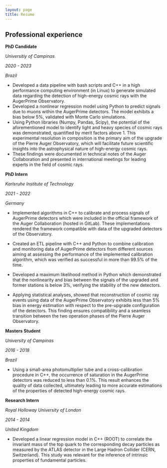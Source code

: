 ```yaml
---
layout: page
title: Resume
---
```


## Professional experience

**PhD Candidate**

*Universitiy of Campinas*

*2020 - 2023*

*Brazil*

* Developed a data pipeline with bash scripts and C++ in a high performance computing environment (in Linux) to generate simulated data regarding the detection of high-energy cosmic rays with the AugerPrime Observatory.
* Developed a nonlinear regression model using Python to predict signals due to muons within the AugerPrime detectors. The model exhibits a bias below 5%, validated with Monte Carlo simulations.
* Using Python libraries (Numpy, Pandas, Scipy), the potential of the aforementioned model to identify light and heavy species of cosmic rays was demonstrated, quantified by merit factors above 1. This experimental resolution in composition is the primary aim of the upgrade of the Pierre Auger Observatory, which will facilitate future scientific insights into the astrophysical nature of high-energy cosmic rays.
* These findings were documented in technical notes of the Auger Collaboration and presented in international meetings for leading experts in the field of cosmic rays.


**PhD Intern**

*Karlsruhe Institute of Technology*

*2021 - 2022*

*Germany*

* Implemented algorithms in C++ to calibrate and process signals of AugerPrime detectors which were included in the official framework of the Auger Collaboration (hosted in GitLab).
These implementations rendered the framework compatible with data of the upgraded detectors of the Observatory.

* Created an ETL pipeline with C++ and Python to combine calibration and monitoring data of AugerPrime detectors from different sources aiming at assessing the performance of the implemented calibration algorithm, which was verified as successful in more than 99.5% of the time.

* Developed a maximum likelihood method in Python which demonstrated that the nonlinearity and bias between the signals of the upgraded and former stations is below 3%, verifying the stability of the new detectors.

* Applying statistical analyses, showed that reconstruction of cosmic ray events using data of the AugerPrime Observatory exhibits less than 5% bias in energy estimation with respect to the pre-upgrade configuration of the detectors. This finding ensures compatibility and a seamless transition between the two operation phases of the Pierre Auger Observatory.


**Masters Student**

*University of Campinas*

*2016 - 2018*

*Brazil*

* Using a small-area photomultiplier tube and a cross-calibration procedure in C++, the occurrence of saturation in the AugerPrime detectors was reduced to less than 0.1%.
This result enhances the quality of data collected, ultimately leading to more accurate estimations of the properties of detected high-energy cosmic rays.


**Research Intern**

*Royal Holloway University of London*

*2014 - 2014*

*United Kingdom*

* Developed a linear regression model in C++ (ROOT) to correlate the invariant mass of the top quark to the corresponding decay particles as measured by the ATLAS detector in the Large Hadron Collider (CERN, Switzerland).
This study was relevant for the inference of intrinsic properties of fundamental particles.